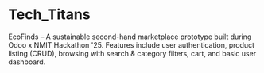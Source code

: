 # Tech_Titans
EcoFinds – A sustainable second-hand marketplace prototype built during Odoo x NMIT Hackathon '25.   Features include user authentication, product listing (CRUD), browsing with search &amp; category filters, cart, and basic user dashboard.
